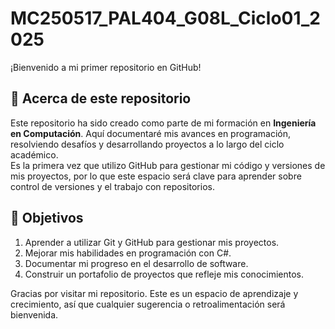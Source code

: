 # MC250517_PAL404_G08L_Ciclo01_2025
¡Bienvenido a mi primer repositorio en GitHub!   

## 📖 Acerca de este repositorio
Este repositorio ha sido creado como parte de mi formación en **Ingeniería en Computación**. Aquí documentaré mis avances en programación, resolviendo desafíos y desarrollando proyectos a lo largo del ciclo académico.  
Es la primera vez que utilizo GitHub para gestionar mi código y versiones de mis proyectos, por lo que este espacio será clave para aprender sobre control de versiones y el trabajo con repositorios.  

## 🎯 Objetivos  
1. Aprender a utilizar Git y GitHub para gestionar mis proyectos.  
2. Mejorar mis habilidades en programación con C#.  
3. Documentar mi progreso en el desarrollo de software.  
4. Construir un portafolio de proyectos que refleje mis conocimientos.  

Gracias por visitar mi repositorio. Este es un espacio de aprendizaje y crecimiento, así que cualquier sugerencia o retroalimentación será bienvenida.  
